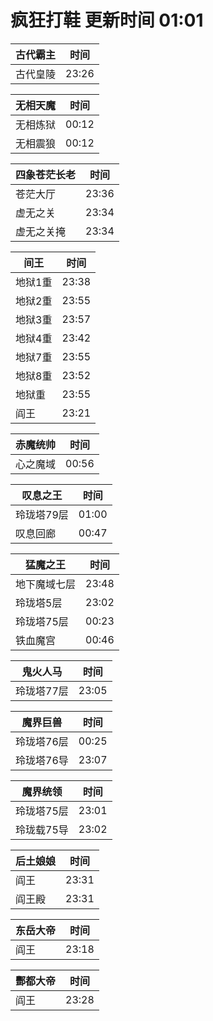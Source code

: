 # 疯狂打鞋 更新时间 01:01

| 古代霸主   | 时间    |
|--------|-------|
| 古代皇陵 | 23:26 |

| 无相天魔   | 时间    |
|--------|-------|
| 无相炼狱 | 00:12 |
| 无相震狼 | 00:12 |

| 四象苍茫长老   | 时间    |
|--------|-------|
| 苍茫大厅 | 23:36 |
| 虚无之关 | 23:34 |
| 虚无之关掩 | 23:34 |

| 间王   | 时间    |
|--------|-------|
| 地狱1重 | 23:38 |
| 地狱2重 | 23:55 |
| 地狱3重 | 23:57 |
| 地狱4重 | 23:42 |
| 地狱7重 | 23:55 |
| 地狱8重 | 23:52 |
| 地狱重 | 23:55 |
| 阎王 | 23:21 |

| 赤魔统帅   | 时间    |
|--------|-------|
| 心之魔域 | 00:56 |

| 叹息之王   | 时间    |
|--------|-------|
| 玲珑塔79层 | 01:00 |
| 叹息回廊 | 00:47 |

| 猛魔之王   | 时间    |
|--------|-------|
| 地下魔域七层 | 23:48 |
| 玲珑塔5层 | 23:02 |
| 玲珑塔75层 | 00:23 |
| 铁血魔宫 | 00:46 |

| 鬼火人马   | 时间    |
|--------|-------|
| 玲珑塔77层 | 23:05 |

| 魔界巨兽   | 时间    |
|--------|-------|
| 玲珑塔76层 | 00:25 |
| 玲珑塔76导 | 23:07 |

| 魔界统领   | 时间    |
|--------|-------|
| 玲珑塔75层 | 23:01 |
| 玲珑载75导 | 23:02 |

| 后土娘娘   | 时间    |
|--------|-------|
| 阎王 | 23:31 |
| 阎王殿 | 23:31 |

| 东岳大帝   | 时间    |
|--------|-------|
| 阎王 | 23:18 |

| 酆都大帝   | 时间    |
|--------|-------|
| 阎王 | 23:28 |